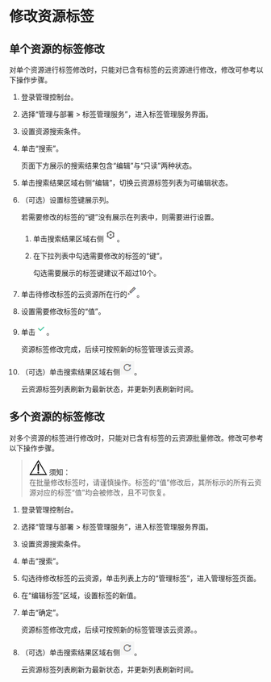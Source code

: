# 修改资源标签<a name="zh-cn_topic_0056266267"></a>

## 单个资源的标签修改<a name="section303626711947"></a>

对单个资源进行标签修改时，只能对已含有标签的云资源进行修改，修改可参考以下操作步骤。

1.  登录管理控制台。
2.  选择“管理与部署 \> 标签管理服务”，进入标签管理服务界面。
3.  设置资源搜索条件。
4.  单击“搜索”。

    页面下方展示的搜索结果包含“编辑”与“只读”两种状态。

5.  单击搜索结果区域右侧“编辑”，切换云资源标签列表为可编辑状态。
6.  （可选）设置标签键展示列。

    若需要修改的标签的“键”没有展示在列表中，则需要进行设置。

    1.  单击搜索结果区域右侧![](figures/zwx460139-云计算开发部-公有云_IaaS-image-f1b95a03-339b-42fb-af5d-f42914ccd98e.png)。
    2.  在下拉列表中勾选需要修改的标签的“键”。

        勾选需要展示的标签键建议不超过10个。

7.  单击待修改标签的云资源所在行的![](figures/小笔头-DT.png)。
8.  设置需要修改标签的“值”。
9.  单击![](figures/对号-DT.png)。

    资源标签修改完成，后续可按照新的标签管理该云资源。

10. （可选）单击搜索结果区域右侧![](figures/zwx461124-云计算开发部-公有云_IaaS-image-b4a75e2f-96a0-43c5-af18-ad48eec1b09c.png)。

    云资源标签列表刷新为最新状态，并更新列表刷新时间。


## 多个资源的标签修改<a name="section1906940111333"></a>

对多个资源的标签进行修改时，只能对已含有标签的云资源批量修改。修改可参考以下操作步骤。

>![](public_sys-resources/icon-notice.gif) **须知：**   
>在批量修改标签时，请谨慎操作。标签的“值”修改后，其所标示的所有云资源对应的标签“值”均会被修改，且不可恢复。  

1.  登录管理控制台。
2.  选择“管理与部署 \> 标签管理服务”，进入标签管理服务界面。
3.  设置资源搜索条件。
4.  单击“搜索”。
5.  勾选待修改标签的云资源，单击列表上方的“管理标签”，进入管理标签页面。
6.  在“编辑标签”区域，设置标签的新值。
7.  单击“确定”。

    资源标签修改完成，后续可按照新的标签管理该云资源。。

8.  （可选）单击搜索结果区域右侧![](figures/zwx461124-云计算开发部-公有云_IaaS-image-b4a75e2f-96a0-43c5-af18-ad48eec1b09c-0.png)。

    云资源标签列表刷新为最新状态，并更新列表刷新时间。


